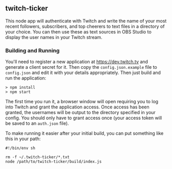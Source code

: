 ## twitch-ticker

This node app will authenticate with Twitch and write the name of your most recent followers, subscribers, and top cheerers to text files in a directory of your choice. You can then use these as text sources in OBS Studio to display the user names in your Twitch stream.

### Building and Running

You'll need to register a new application at https://dev.twitch.tv and generate a client secret for it. Then copy the `config.json.example` file to `config.json` and edit it with your details appropriately. Then just build and run the application:

```
> npm install
> npm start
```

The first time you run it, a browser window will open requiring you to log into Twitch and grant the application access. Once access has been granted, the usernames will be output to the directory specified in your config. You should only have to grant access once (your access token will be saved to an `auth.json` file).

To make running it easier after your initial build, you can put something like this in your path:

```
#!/bin/env sh

rm -f ~/.twitch-ticker/*.txt
node /path/to/twitch-ticker/build/index.js
```
